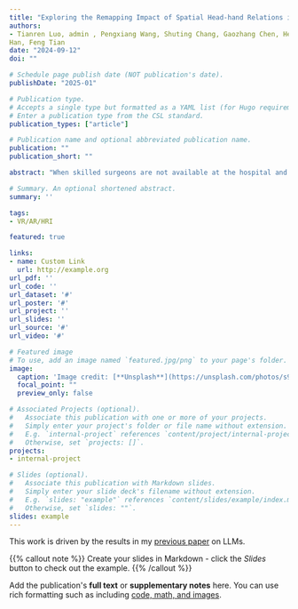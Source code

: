 ```yaml
---
title: "Exploring the Remapping Impact of Spatial Head-hand Relations in Immersive Telesurgery"
authors:
- Tianren Luo, admin , Pengxiang Wang, Shuting Chang, Gaozhang Chen, Hechuan Zhang, Xiaohui Tan, Qi Wang, Teng
Han, Feng Tian
date: "2024-09-12"
doi: ""

# Schedule page publish date (NOT publication's date).
publishDate: "2025-01"

# Publication type.
# Accepts a single type but formatted as a YAML list (for Hugo requirements).
# Enter a publication type from the CSL standard.
publication_types: ["article"]

# Publication name and optional abbreviated publication name.
publication: ""
publication_short: ""

abstract: "When skilled surgeons are not available at the hospital and surgery is required, the immersive telesurgery system offers a mainstream and effective solution. The operator can observe through the robot’s camera and use their hands to control the robot-arms, as if they were the robot. However, common remapping of spatial head-hand relations—due to camera adjustments and robotic arm switching—creates significant visual-proprioceptive conflicts and physical limitations. To explore this, we simulated an immersive telesurgery system and set remapping conditions and situations: head-camera remapping with 6 situations and hand-robot-arm remapping with 12 situations. We assessed their perception and behavior effects across four typical surgical tasks: navigation, location, cutting, and bimanual coordination. The study evaluates spatial perception bias, interactive deviation, workload, and task completion time. Our findings reveal how different remapping targets, attributes, intensities, and situations affect performance, contributing to the understanding of perception mechanisms and offering insights for optimizing operations or systems."

# Summary. An optional shortened abstract.
summary: ''

tags:
- VR/AR/HRI

featured: true

links:
- name: Custom Link
  url: http://example.org
url_pdf: ''
url_code: ''
url_dataset: '#'
url_poster: '#'
url_project: ''
url_slides: ''
url_source: '#'
url_video: '#'

# Featured image
# To use, add an image named `featured.jpg/png` to your page's folder. 
image:
  caption: 'Image credit: [**Unsplash**](https://unsplash.com/photos/s9CC2SKySJM)'
  focal_point: ""
  preview_only: false

# Associated Projects (optional).
#   Associate this publication with one or more of your projects.
#   Simply enter your project's folder or file name without extension.
#   E.g. `internal-project` references `content/project/internal-project/index.md`.
#   Otherwise, set `projects: []`.
projects:
- internal-project

# Slides (optional).
#   Associate this publication with Markdown slides.
#   Simply enter your slide deck's filename without extension.
#   E.g. `slides: "example"` references `content/slides/example/index.md`.
#   Otherwise, set `slides: ""`.
slides: example
---
```


This work is driven by the results in my [previous paper](/publication/conference-paper/) on LLMs.

{{% callout note %}}
Create your slides in Markdown - click the *Slides* button to check out the example.
{{% /callout %}}

Add the publication's **full text** or **supplementary notes** here. You can use rich formatting such as including [code, math, and images](https://docs.hugoblox.com/content/writing-markdown-latex/).
